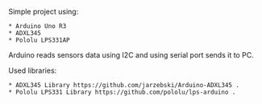 Simple project using:

    * Arduino Uno R3
    * ADXL345 
    * Pololu LPS331AP


Arduino reads sensors data using I2C and using serial port sends it to PC.

Used libraries:

    * ADXL345 Library https://github.com/jarzebski/Arduino-ADXL345 .
    * Pololu LPS331 Library https://github.com/pololu/lps-arduino .
